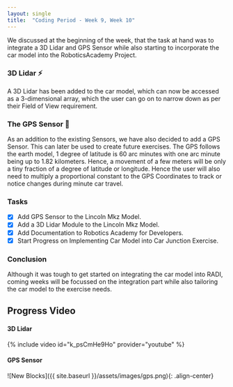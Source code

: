 ```yaml
---
layout: single
title:  "Coding Period - Week 9, Week 10"
---
```

 We discussed at the beginning of the week, that the task at hand was to integrate a 3D Lidar and GPS Sensor while also starting to incorporate the car model into the RoboticsAcademy Project.
 
### 3D Lidar ⚡
A 3D Lidar has been added to the car model, which can now be accessed as a 3-dimensional array, which the user can go on to narrow down as per their Field of View requirement.
 
### The GPS Sensor 🚗
As an addition to the existing Sensors, we have also decided to add a GPS Sensor. This can later be used to create future exercises. The GPS follows the earth model, 1 degree of latitude is 60 arc minutes with one arc minute being up to 1.82 kilometers. Hence, a movement of a few meters will be only a tiny fraction of a degree of latitude or longitude. Hence the user will also need to multiply a proportional constant to the GPS Coordinates to track or notice changes during minute car travel.
 
### Tasks
- [x] Add GPS Sensor to the Lincoln Mkz Model.
- [x] Add a 3D Lidar Module to the Lincoln Mkz Model.
- [x] Add Documentation to Robotics Academy for Developers.
- [x] Start Progress on Implementing Car Model into Car Junction Exercise.
 
### Conclusion
 
Although it was tough to get started on integrating the car model into RADI, coming weeks will be focussed on the integration part while also tailoring the car model to the exercise needs.
 
## Progress Video
 
#### 3D Lidar
{% include video id="k_psCmHe9Ho" provider="youtube" %}
 
#### GPS Sensor
![New Blocks]({{ site.baseurl }}/assets/images/gps.png){: .align-center}